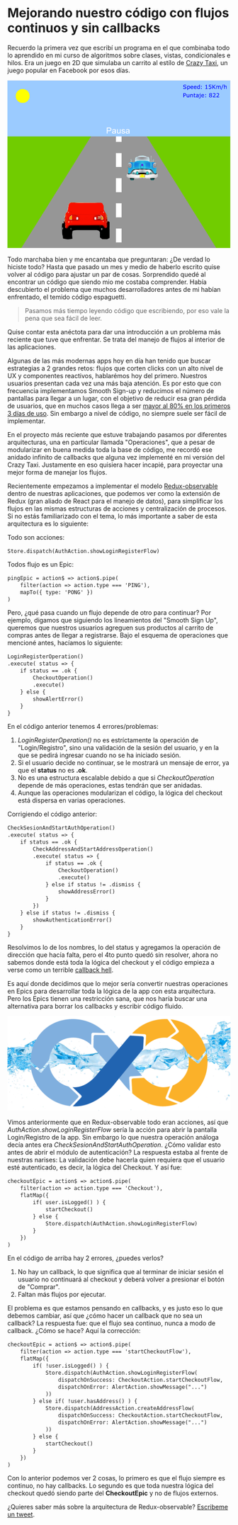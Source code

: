<meta name="date" content="Apr 14, 2019" />
<meta name="image" content="https://github.com/cjortegon/camiloortegon-public/raw/master/seo/redux-observable-flow.png" />
<meta name="language" content="es" />

# Mejorando nuestro código con flujos continuos y sin callbacks

Recuerdo la primera vez que escribí un programa en el que combinaba todo lo aprendido en mi curso de algoritmos sobre clases, vistas, condicionales e hilos. Era un juego en 2D que simulaba un carrito al estílo de [Crazy Taxi](http://games144.com/game/36431n-crazy-taxi-facebook-game.php#play), un juego popular en Facebook por esos días.

![40;;](https://github.com/cjortegon/camiloortegon-public/raw/master/post/2019/media/first-cart-game.png)

Todo marchaba bien y me encantaba que preguntaran: ¿De verdad lo hiciste todo? Hasta que pasado un mes y medio de haberlo escrito quise volver al código para ajustar un par de cosas. Sorprendido quedé al encontrar un código que siendo mio me costaba comprender. Había descubierto el problema que muchos desarrolladores antes de mi habían enfrentado, el temido código espaguetti.

>   Pasamos más tiempo leyendo código que escribiendo, por eso vale la pena que sea fácil de leer.

Quise contar esta anéctota para dar una introducción a un problema más reciente que tuve que enfrentar. Se trata del manejo de flujos al interior de las aplicaciones.

Algunas de las más modernas apps hoy en día han tenido que buscar estrategias a 2 grandes retos: flujos que corten clicks con un alto nivel de UX y componentes reactivos, hablarémos hoy del primero. Nuestros usuarios presentan cada vez una más baja atención. Es por esto que con frecuencia implementamos Smooth Sign-up y reducimos el número de pantallas para llegar a un lugar, con el objetivo de reducir esa gran pérdida de usuarios, que en muchos casos llega a ser [mayor al 80% en los primeros 3 días de uso](https://www.linkedin.com/pulse/losing-80-mobile-users-normal-why-best-apps-do-better-andrew-chen/). Sin embargo a nivel de código, no siempre suele ser fácil de implementar.

En el proyecto más reciente que estuve trabajando pasamos por diferentes arquitecturas, una en particular llamada "Operaciones", que a pesar de modularizar en buena medida toda la base de código, me recordó ese anidado infinito de callbacks que alguna vez implementé en mi versión del Crazy Taxi. Justamente en eso quisiera hacer incapié, para proyectar una mejor forma de manejar los flujos.

Recientemente empezamos a implementar el modelo [Redux-observable](https://redux-observable.js.org/) dentro de nuestras aplicaciones, que podemos ver como la extensión de Redux (gran aliado de React para el manejo de datos), para simplificar los flujos en las mismas estructuras de acciones y centralización de procesos. Si no estás familiarizado con el tema, lo más importante a saber de esta arquitectura es lo siguiente:

Todo son acciones:
>   
    Store.dispatch(AuthAction.showLoginRegisterFlow)

Todos flujo es un Epic:
>   
    pingEpic = action$ => action$.pipe(
        filter(action => action.type === 'PING'),
        mapTo({ type: 'PONG' })
    )

Pero, ¿qué pasa cuando un flujo depende de otro para continuar? Por ejemplo, digamos que siguiendo los lineamientos del "Smooth Sign Up", queremos que nuestros usuarios agreguen sus productos al carrito de compras antes de llegar a registrarse. Bajo el esquema de operaciones que mencioné antes, hacíamos lo siguiente:

>   
    LoginRegisterOperation()
    .execute( status => {
        if status == .ok {
            CheckoutOperation()
            .execute()
        } else {
            showAlertError()
        }
    }

En el código anterior tenemos 4 errores/problemas:
1. _LoginRegisterOperation()_ no es estríctamente la operación de "Login/Registro", sino una validación de la sesión del usuario, y en la que se pedirá ingresar cuando no se ha iniciado sesión.
2. Si el usuario decide no continuar, se le mostrará un mensaje de error, ya que el **status** no es **.ok**.
3. No es una estructura escalable debido a que si _CheckoutOperation_ depende de más operaciones, estas tendrán que ser anidadas.
4. Aunque las operaciones modularizan el código, la lógica del checkout está dispersa en varias operaciones.

Corrigiendo el código anterior:

>   
    CheckSesionAndStartAuthOperation()
    .execute( status => {
        if status == .ok {
            CheckAddressAndStartAddressOperation()
            .execute( status => {
                if status == .ok {
                    CheckoutOperation()
                    .execute()
                } else if status != .dismiss {
                    showAddressError()
                }
            })
        } else if status != .dismiss {
            showAuthenticationError()
        }
    }

Resolvimos lo de los nombres, lo del status y agregamos la operación de dirección que hacía falta, pero el 4to punto quedó sin resolver, ahora no sabemos donde está toda la lógica del checkout y el código empieza a verse como un terrible [callback hell](http://callbackhell.com/).

Es aquí donde decidimos que lo mejor sería convertir nuestras operaciones en Epics para desarrollar toda la lógica de la app con esta arquitectura. Pero los Epics tienen una restricción sana, que nos haría buscar una alternativa para borrar los callbacks y escribir código fluido.


![;;](https://github.com/cjortegon/camiloortegon-public/raw/master/post/2019/media/water-flow.png)

Vimos anteriormente que en Redux-observable todo eran acciones, así que _AuthAction.showLoginRegisterFlow_ sería la acción para abrir la pantalla Login/Registro de la app. Sin embargo lo que nuestra operación análoga decía antes era _CheckSesionAndStartAuthOperation_. ¿Cómo validar esto antes de abrir el módulo de autenticación? La respuesta estaba al frente de nuestras narises: La validación debe hacerla quien requiera que el usuario esté autenticado, es decir, la lógica del Checkout. Y así fue:

>   
    checkoutEpic = action$ => action$.pipe(
        filter(action => action.type === 'Checkout'),
        flatMap({
            if( user.isLogged() ) {
                startCheckout()
            } else {
                Store.dispatch(AuthAction.showLoginRegisterFlow)
            }
        })
    )

En el código de arriba hay 2 errores, ¿puedes verlos?
1. No hay un callback, lo que significa que al terminar de iniciar sesión el usuario no continuará al checkout y deberá volver a presionar el botón de "Comprar".
2. Faltan más flujos por ejecutar.

El problema es que estamos pensando en callbacks, y es justo eso lo que debemos cambiar, así que ¿cómo hacer un callback que no sea un callback? La respuesta fue: que el flujo sea continuo, nunca a modo de callback. ¿Cómo se hace? Aquí la corrección:

>   
    checkoutEpic = action$ => action$.pipe(
        filter(action => action.type === 'startCheckoutFlow'),
        flatMap({
            if( !user.isLogged() ) {
                Store.dispatch(AuthAction.showLoginRegisterFlow(
                    dispatchOnSuccess: CheckoutAction.startCheckoutFlow,
                    dispatchOnError: AlertAction.showMessage("...")
                ))
            } else if( !user.hasAddress() ) {
                Store.dispatch(AddressAction.createAddressFlow(
                    dispatchOnSuccess: CheckoutAction.startCheckoutFlow,
                    dispatchOnError: AlertAction.showMessage("...")
                ))
            } else {
                startCheckout()
            }
        })
    )

Con lo anterior podemos ver 2 cosas, lo primero es que el flujo siempre es continuo, no hay callbacks. Lo segundo es que toda nuestra lógica del checkout quedó siendo parte del **CheckoutEpic** y no de flujos externos.

¿Quieres saber más sobre la arquitectura de Redux-observable? [Escribeme un tweet](http://twitter.com/home?status=%40cjortegon%20escribe%20un%20tutorial%20sobre%20redux-observable.).
